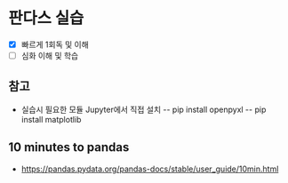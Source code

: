 # 판다스 실습
- [X] 빠르게 1회독 및 이해
- [ ] 심화 이해 및 학습

## 참고 ##
- 실습시 필요한 모듈 Jupyter에서 직접 설치
-- pip install openpyxl
-- pip install matplotlib

## 10 minutes to pandas ##
- https://pandas.pydata.org/pandas-docs/stable/user_guide/10min.html
